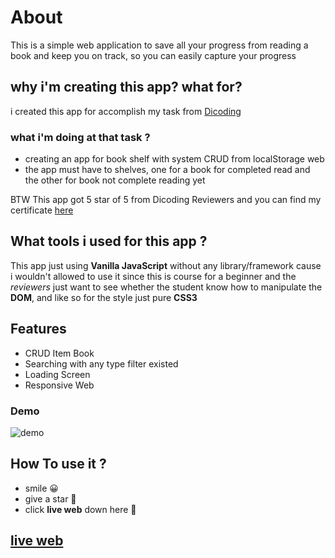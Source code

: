 # About
This is a simple web application to save all your progress from reading a book and keep you on track, so you can easily capture your progress

## why i'm creating this app? what for?
i created this app for accomplish my task from [Dicoding](https://www.dicoding.com/academies/315)

### what i'm doing at that task ?
- creating an app for book shelf with system CRUD from localStorage web
- the app must have to shelves, one for a book for completed read and the other for book not complete reading yet

BTW This app got 5 star of 5 from Dicoding Reviewers and you can find my certificate [here](https://www.dicoding.com/certificates/0LZ03DRJ3Z65)

## What tools i used for this app ?
This app just using **Vanilla JavaScript** without any library/framework cause i wouldn't allowed to use it since this is course for a beginner and the *reviewers* just want to see whether the student know how to manipulate the **DOM**, and like so for the style just pure **CSS3**

## Features
- CRUD Item Book
- Searching with any type filter existed
- Loading Screen
- Responsive Web

### Demo 

![demo](https://github.com/isekaiweb/assets/blob/main/demo-app/mybookshelf.gif)


## How To use it ?

- smile 😀
- give a star 🌟
- click **live web** down here 🔽

## [live web](https://isekaiweb.github.io/mybookshelf/)


